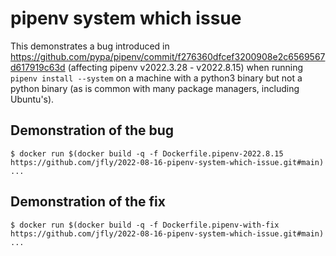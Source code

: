 # pipenv system which issue

This demonstrates a bug introduced in
https://github.com/pypa/pipenv/commit/f276360dfcef3200908e2c6569567d617919c63d
(affecting pipenv v2022.3.28 - v2022.8.15) when running `pipenv install
--system` on a machine with a python3 binary but not a python binary (as is
common with many package managers, including Ubuntu's).

## Demonstration of the bug

    $ docker run $(docker build -q -f Dockerfile.pipenv-2022.8.15 https://github.com/jfly/2022-08-16-pipenv-system-which-issue.git#main)
    ...

## Demonstration of the fix

    $ docker run $(docker build -q -f Dockerfile.pipenv-with-fix https://github.com/jfly/2022-08-16-pipenv-system-which-issue.git#main)
    ...
